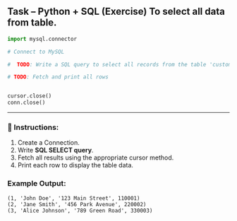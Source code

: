 
## Task – Python + SQL (Exercise) To select all data from table.

```python
import mysql.connector

# Connect to MySQL

#  TODO: Write a SQL query to select all records from the table 'customers'

# TODO: Fetch and print all rows


cursor.close()
conn.close()
```

---

### 🎯 Instructions:

1. Create a Connection.
2. Write **SQL SELECT query**.
3. Fetch all results using the appropriate cursor method.
4. Print each row to display the table data.

### Example Output:

```
(1, 'John Doe', '123 Main Street', 110001)
(2, 'Jane Smith', '456 Park Avenue', 220002)
(3, 'Alice Johnson', '789 Green Road', 330003)
```
